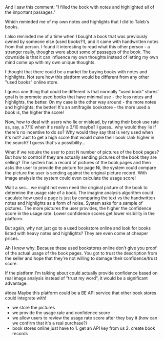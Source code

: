 And I saw this comment:
"I filled the book with notes and highlighted all of the important passages."

Which reminded me of my own notes and highlights that I did to Taleb's books.

I also reminded me of a time when I bought a book that was previously owned by someone else (used books?!), and it came with handwritten notes from that person.
I found it interesting to read what this other person - a stranger really, thoughts were about some of passages of the book.
The downside is that it can influence my own thoughts instead of letting my own mind come up with my own unique thoughts.

I thought that there could be a market for buying books with notes and highlights.
Not sure how this platform would be different from any other "used books" online store.

I guess one thing that could be different is that normally "used book" stores' goal is to promote used books that have minimal use - the less notes and highlights, the better.
On my case is the other way around - the more notes and highlights, the better!
It's an antifragile bookstore - the more used a book is, the higher the score!

Now, how to deal with users who lie or mislead, by rating their book use rate as, say, a 7/10 when it's really a 3/10 maybe?
I guess.. why would they lie if there's no incentive to do so?
Why would they say that is very used when it's not? Just to get a high score that would make their book rank higher in the search?
I guess that's a possibility...

What if we require the user to post N number of pictures of the book pages?
But how to control if they are actually sending pictures of the book they are selling?
The system has a record of pictures of the book pages and then asks the user to provide the picture for page Ni, the system could compare the picture the user is sending against the original picture
record. With image analysis the system could even calculate the usage score!

Wait a sec... we might not even need the original picture of the book to determine the usage rate of a book.
The imagine analysis algorithm could caculate how used a page is just by comparing the text vs the handwritten notes and highlights as a form of noise.
System asks for a sample of pictures.
The more pictures the user provides, the higher the confidence score in the usage rate.
Lower confidence scores get lower visibility in the platform.

But again, why not just go to a used bookstore online and look for books listed with heavy notes and highlights?
They are even come at cheaper prices.

Ah I know why. Because these used bookstores online don't give you proof of the actual usage of the book pages.
You got to trust the description from the seller and hope that they're not willing to damage their confidence/trust score.

If the platform I'm talking about could actually provide confidence based on real image analysis instead of "trust my word", it would be a significant advantage.

#idea Maybe this platform could be a BE API service that other book stores could integrate with!
- we store the pictures
- we provide the usage rate and confidence score
- we allow users to review the usage rate score after they buy it (how can we confirm that it's a real purchase?)
- book stores online just have to
        1. get an API key from us
        2. create book records
